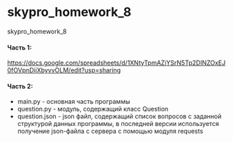 # skypro_homework_8
skypro_homework_8

#### Часть 1:

https://docs.google.com/spreadsheets/d/1XNtyTpmAZiYSrN5Tp2DINZOxEJ0fOVpnDijXbyvvOLM/edit?usp=sharing


#### Часть 2:

- main.py - основная часть программы
- question.py - модуль, содержащий класс Question
- question.json - json файл, содержащий список вопросов с заданной структурой данных программы, в последней версии используется получение json-файла с сервера с помощью модуля requests
